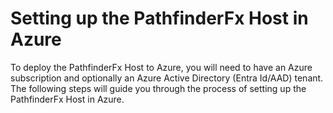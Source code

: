 # Setting up the PathfinderFx Host in Azure

To deploy the PathfinderFx Host to Azure, you will need to have an Azure subscription and optionally an Azure Active Directory (Entra Id/AAD) tenant. The following steps will guide you through the process of setting up the PathfinderFx Host in Azure.

